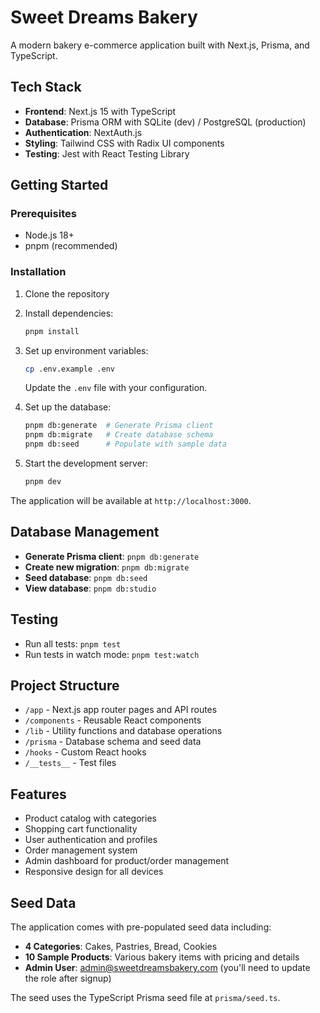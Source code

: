 # Sweet Dreams Bakery

A modern bakery e-commerce application built with Next.js, Prisma, and TypeScript.

## Tech Stack

- **Frontend**: Next.js 15 with TypeScript
- **Database**: Prisma ORM with SQLite (dev) / PostgreSQL (production)
- **Authentication**: NextAuth.js
- **Styling**: Tailwind CSS with Radix UI components
- **Testing**: Jest with React Testing Library

## Getting Started

### Prerequisites

- Node.js 18+
- pnpm (recommended)

### Installation

1. Clone the repository
2. Install dependencies:
   ```bash
   pnpm install
   ```

3. Set up environment variables:
   ```bash
   cp .env.example .env
   ```
   Update the `.env` file with your configuration.

4. Set up the database:
   ```bash
   pnpm db:generate  # Generate Prisma client
   pnpm db:migrate   # Create database schema
   pnpm db:seed      # Populate with sample data
   ```

5. Start the development server:
   ```bash
   pnpm dev
   ```

The application will be available at `http://localhost:3000`.

## Database Management

- **Generate Prisma client**: `pnpm db:generate`
- **Create new migration**: `pnpm db:migrate`
- **Seed database**: `pnpm db:seed`
- **View database**: `pnpm db:studio`

## Testing

- Run all tests: `pnpm test`
- Run tests in watch mode: `pnpm test:watch`

## Project Structure

- `/app` - Next.js app router pages and API routes
- `/components` - Reusable React components
- `/lib` - Utility functions and database operations
- `/prisma` - Database schema and seed data
- `/hooks` - Custom React hooks
- `/__tests__` - Test files

## Features

- Product catalog with categories
- Shopping cart functionality
- User authentication and profiles
- Order management system
- Admin dashboard for product/order management
- Responsive design for all devices

## Seed Data

The application comes with pre-populated seed data including:

- **4 Categories**: Cakes, Pastries, Bread, Cookies
- **10 Sample Products**: Various bakery items with pricing and details
- **Admin User**: admin@sweetdreamsbakery.com (you'll need to update the role after signup)

The seed uses the TypeScript Prisma seed file at `prisma/seed.ts`.

